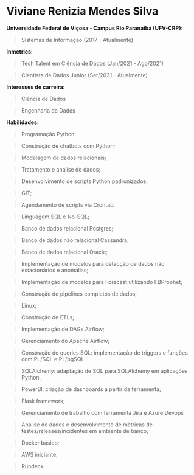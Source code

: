 # Viviane Renizia Mendes Silva

**Universidade Federal de Viçosa - Campus Rio Paranaíba (UFV-CRP)**:
> Sistemas de Informação (2017 - Atualmente)

**Inmetrics**:
> Tech Talent em Ciência de Dados (Jan/2021 - Ago/2021)

> Cientista de Dados Junior (Set/2021 - Atualmente)

**Interesses de carreira**:
> Ciência de Dados

> Engenharia de Dados

**Habilidades:**
> Programação Python;

> Construção de chatbots com Python;

> Modelagem de dados relacionais;

> Tratamento e análise de dados;

> Desenvolvimento de scripts Python padronizados;

> GIT;

> Agendamento de scripts via Crontab.

> Linguagem SQL e No-SQL;

> Banco de dados relacional Postgres;

> Banco de dados não relacional Cassandra;

> Banco de dados relacional Oracle;

> Implementação de modelos para detecção de dados não estacionários e anomalias;

> Implementação de modelos para Forecast utilizando FBProphet;

> Construção de pipelines completos de dados;

> Linux;

> Construção de ETLs;

> Implementação de DAGs Airflow;

> Gerenciamento do Apache Airflow;

> Construção de queries SQL: implementação de triggers e funções com PL/SQL e PL/pgSQL.

> SQLAlchemy: adaptação de SQL para SQLAlchemy em aplicações Python.

> PowerBI: criação de dashboards a partir da ferramenta;

> Flask framework;

> Gerenciamento de trabalho com ferramenta Jira e Azure Devops

> Análise de dados e desenvolvimento de métricas de testes/releases/incidentes em ambiente de banco;

> Docker básico;

> AWS iniciante;

> Rundeck.

